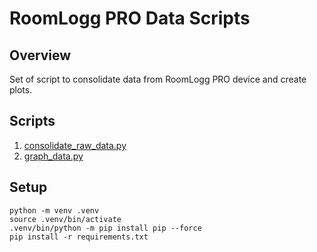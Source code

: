 # RoomLogg PRO Data Scripts

## Overview

Set of script to consolidate data from RoomLogg PRO device and create plots.

## Scripts

1. [consolidate_raw_data.py](consolidate_raw_data.md)
1. [graph_data.py](graph_data.md)

## Setup

```shell
python -m venv .venv
source .venv/bin/activate
.venv/bin/python -m pip install pip --force
pip install -r requirements.txt
```

